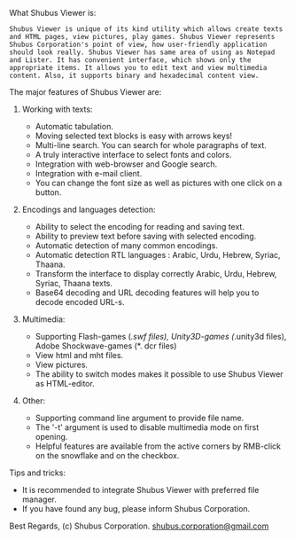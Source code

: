 What Shubus Viewer is:

    Shubus Viewer is unique of its kind utility which allows create texts and HTML pages, view pictures, play games. Shubus Viewer represents Shubus Corporation's point of view, how user-friendly application should look really. Shubus Viewer has same area of using as Notepad and Lister. It has convenient interface, which shows only the appropriate items. It allows you to edit text and view multimedia content. Also, it supports binary and hexadecimal content view.

The major features of Shubus Viewer are:

1. Working with texts:

   - Automatic tabulation.
   - Moving selected text blocks is easy with arrows keys! 
   - Multi-line search. You can search for whole paragraphs of text.   
   - A truly interactive interface to select fonts and colors.
   - Integration with web-browser and Google search.
   - Integration with e-mail client.
   - You can change the font size as well as pictures with one click on a button.

2. Encodings and languages detection:

   - Ability to select the encoding for reading and saving text.
   - Ability to preview text before saving with selected encoding.
   - Automatic detection of many common encodings.
   - Automatic detection RTL languages : Arabic, Urdu, Hebrew, Syriac, Thaana.
   - Transform the interface to display correctly Arabic, Urdu, Hebrew, Syriac, Thaana texts.
   - Base64 decoding and URL decoding features will help you to decode encoded URL-s.

3. Multimedia:

   - Supporting Flash-games (*.swf files), Unity3D-games (*.unity3d files), Adobe Shockwave-games (*. dcr files)
   - View html and mht files.
   - View pictures.
   - The ability to switch modes makes it possible to use Shubus Viewer as HTML-editor.

4. Other:
 
   - Supporting command line argument to provide file name.
   - The '-t' argument is used to disable multimedia mode on first opening.
   - Helpful features are available from the active corners by RMB-click on the snowflake and on the checkbox.

Tips and tricks:

   - It is recommended to integrate Shubus Viewer with preferred file manager.
   - If you have found any bug, please inform Shubus Corporation.


Best Regards,
(c) Shubus Corporation.
shubus.corporation@gmail.com
 